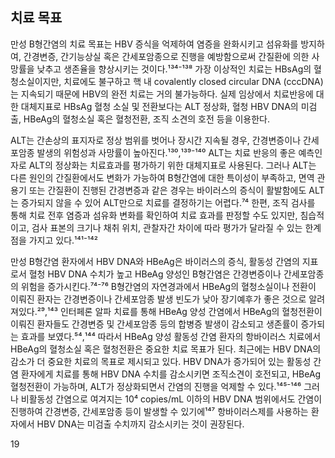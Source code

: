 ## 치료 목표
만성 B형간염의 치료 목표는 HBV 증식을 억제하여 염증을 완화시키고 섬유화를 방지하여, 간경변증, 간기능상실 혹은 간세포암종으로 진행을 예방함으로써 간질환에 의한 사망률을 낮추고 생존율을 향상시키는 것이다.¹³⁴⁻¹³⁸ 가장 이상적인 치료는 HBsAg의 혈청소실이지만, 치료에도 불구하고 핵 내 covalently closed circular DNA (cccDNA)는 지속되기 때문에 HBV의 완전 치료는 거의 불가능하다. 실제 임상에서 치료반응에 대한 대체지표로 HBsAg 혈청 소실 및 전환보다는 ALT 정상화, 혈청 HBV DNA의 미검출, HBeAg의 혈청소실 혹은 혈청전환, 조직 소견의 호전 등을 이용한다.

ALT는 간손상의 표지자로 정상 범위를 벗어나 장시간 지속될 경우, 간경변증이나 간세포암종 발생의 위험성과 사망률이 높아진다.¹³⁰,¹³⁹⁻¹⁴⁰ ALT는 치료 반응의 좋은 예측인자로 ALT의 정상화는 치료효과를 평가하기 위한 대체지표로 사용된다. 그러나 ALT는 다른 원인의 간질환에서도 변화가 가능하여 B형간염에 대한 특이성이 부족하고, 면역 관용기 또는 간질환이 진행된 간경변증과 같은 경우는 바이러스의 증식이 활발함에도 ALT는 증가되지 않을 수 있어 ALT만으로 치료를 결정하기는 어렵다.⁷⁴ 한편, 조직 검사를 통해 치료 전후 염증과 섬유화 변화를 확인하여 치료 효과를 판정할 수도 있지만, 침습적이고, 검사 표본의 크기나 채취 위치, 관찰자간 차이에 따라 평가가 달라질 수 있는 한계점을 가지고 있다.¹⁴¹⁻¹⁴²

만성 B형간염 환자에서 HBV DNA와 HBeAg은 바이러스의 증식, 활동성 간염의 지표로서 혈청 HBV DNA 수치가 높고 HBeAg 양성인 B형간염은 간경변증이나 간세포암종의 위험을 증가시킨다.⁷⁴⁻⁷⁶ B형간염의 자연경과에서 HBeAg의 혈청소실이나 전환이 이뤄진 환자는 간경변증이나 간세포암종 발생 빈도가 낮아 장기예후가 좋은 것으로 알려져있다.²⁹,¹⁴³ 인터페론 알파 치료를 통해 HBeAg 양성 간염에서 HBeAg의 혈청전환이 이뤄진 환자들도 간경변증 및 간세포암종 등의 합병증 발생이 감소되고 생존률이 증가되는 효과를 보였다.⁵⁴,¹⁴⁴ 따라서 HBeAg 양성 활동성 간염 환자의 항바이러스 치료에서 HBeAg의 혈청소실 혹은 혈청전환은 중요한 치료 목표가 된다. 최근에는 HBV DNA의 감소가 더 중요한 치료의 목표로 제시되고 있다. HBV DNA가 증가되어 있는 활동성 간염 환자에게 치료를 통해 HBV DNA 수치를 감소시키면 조직소견이 호전되고, HBeAg 혈청전환이 가능하며, ALT가 정상화되면서 간염의 진행을 억제할 수 있다.¹⁴⁵⁻¹⁴⁶ 그러나 비활동성 간염으로 여겨지는 10⁴ copies/mL 이하의 HBV DNA 범위에서도 간염이 진행하여 간경변증, 간세포암종 등이 발생할 수 있기에¹⁴⁷ 항바이러스제를 사용하는 환자에서 HBV DNA는 미검출 수치까지 감소시키는 것이 권장된다.

<PAGE>19